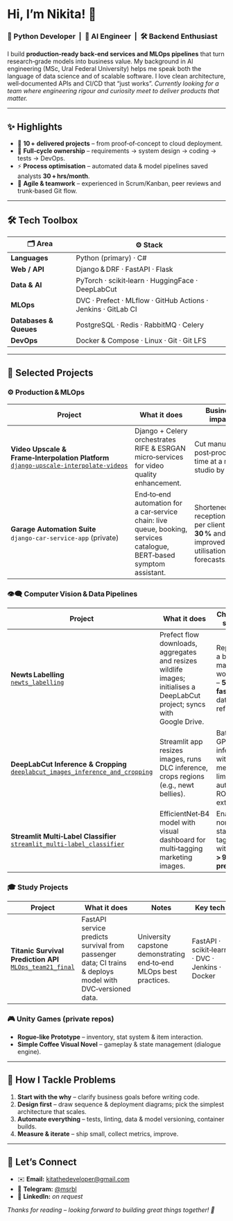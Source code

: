 # Hi, I’m Nikita! 👋

### 🐍 Python Developer  |  🤖 AI Engineer  |  🛠️ Backend Enthusiast

I build **production‑ready back‑end services and MLOps pipelines** that turn research‑grade models into business value. My background in AI engineering (MSc, Ural Federal University) helps me speak both the language of data science and of scalable software. I love clean architecture, well‑documented APIs and CI/CD that “just works”.
*Currently looking for a team where engineering rigour and curiosity meet to deliver products that matter.*

---

## ✨ Highlights

* 🚀 **10 + delivered projects** – from proof‑of‑concept to cloud deployment.
* 🔄 **Full‑cycle ownership** – requirements → system design → coding → tests → DevOps.
* ⚡ **Process optimisation** – automated data & model pipelines saved analysts **30 + hrs/month**.
* 🤝 **Agile & teamwork** – experienced in Scrum/Kanban, peer reviews and trunk‑based Git flow.

---

## 🛠️ Tech Toolbox

| 🗂️ Area               | ⚙️ Stack                                                      |
| ---------------------- | ------------------------------------------------------------- |
| **Languages**          | Python (primary) · C#                                         |
| **Web / API**          | Django & DRF · FastAPI · Flask                                |
| **Data & AI**          | PyTorch · scikit‑learn · HuggingFace · DeepLabCut             |
| **MLOps**              | DVC · Prefect · MLflow · GitHub Actions · Jenkins · GitLab CI |
| **Databases & Queues** | PostgreSQL · Redis · RabbitMQ · Celery                        |
| **DevOps**             | Docker & Compose · Linux · Git · Git LFS                      |

---

## 🚀 Selected Projects

### ⚙️ Production & MLOps

| Project                                                                                                                                                | What it does                                                                                                          | Business impact                                                                     | Key tech                                                                           |
| ------------------------------------------------------------------------------------------------------------------------------------------------------ | --------------------------------------------------------------------------------------------------------------------- | ----------------------------------------------------------------------------------- | ---------------------------------------------------------------------------------- |
| **Video Upscale & Frame‑Interpolation Platform**<br/>[`django‑upscale‑interpolate‑videos`](https://github.com/msrbl/django-upscale-interpolate-videos) | Django + Celery orchestrates RIFE & ESRGAN micro‑services for video quality enhancement.                              | Cut manual post‑processing time at a media studio by **40 %**.                      | Django DRF · Celery · RIFE · ESRGAN · PostgreSQL · Docker‑Compose · GitHub Actions |
| **Garage Automation Suite**<br/>`django-car-service-app` (private)                                                                                     | End‑to‑end automation for a car‑service chain: live queue, booking, services catalogue, BERT‑based symptom assistant. | Shortened reception time per client by **30 %** and improved utilisation forecasts. | Django · BERT fine‑tuning · REST API · Docker                                      |

### 👁️‍🗨️ Computer Vision & Data Pipelines

| Project                                                                                                                                                 | What it does                                                                                                               | Challenge solved                                                    | Key tech                                         |
| ------------------------------------------------------------------------------------------------------------------------------------------------------- | -------------------------------------------------------------------------------------------------------------------------- | ------------------------------------------------------------------- | ------------------------------------------------ |
| **Newts Labelling**<br/>[`newts_labelling`](https://github.com/msrbl/newts_labelling)                                                                   | Prefect flow downloads, aggregates and resizes wildlife images; initialises a DeepLabCut project; syncs with Google Drive. | Replaced a brittle manual workflow – **5× faster** dataset refresh. | Prefect · DeepLabCut · Google Drive API · Docker |
| **DeepLabCut Inference & Cropping**<br/>[`deeplabcut_images_inference_and_cropping`](https://github.com/msrbl/deeplabcut_images_inference_and_cropping) | Streamlit app resizes images, runs DLC inference, crops regions (e.g., newt bellies).                                      | Batch GPU inference within memory limits; automated ROI extraction. | Streamlit · DeepLabCut · OpenCV                  |
| **Streamlit Multi‑Label Classifier**<br/>[`streamlit_multi-label_classifier`](https://github.com/msrbl/streamlit_multi-label_classifier)                | EfficientNet‑B4 model with visual dashboard for multi‑tagging marketing images.                                            | Enabled non‑tech staff to tag assets with **> 95 % precision**.     | Streamlit · PyTorch · Altair                     |

### 🎓 Study Projects

| Project                                                                                                     | What it does                                                                                              | Notes                                                              | Key tech                                        |
| ----------------------------------------------------------------------------------------------------------- | --------------------------------------------------------------------------------------------------------- | ------------------------------------------------------------------ | ----------------------------------------------- |
| **Titanic Survival Prediction API**<br/>[`MLOps_team21_final`](https://github.com/msrbl/MLOps_team21_final) | FastAPI service predicts survival from passenger data; CI trains & deploys model with DVC‑versioned data. | University capstone demonstrating end‑to‑end MLOps best practices. | FastAPI · scikit‑learn · DVC · Jenkins · Docker |

### 🎮 Unity Games (private repos)

* **Rogue‑like Prototype** – inventory, stat system & item interaction.
* **Simple Coffee Visual Novel** – gameplay & state management (dialogue engine).

---

## 🧩 How I Tackle Problems

1. **Start with the why** – clarify business goals before writing code.
2. **Design first** – draw sequence & deployment diagrams; pick the simplest architecture that scales.
3. **Automate everything** – tests, linting, data & model versioning, container builds.
4. **Measure & iterate** – ship small, collect metrics, improve.

---

## 🤝 Let’s Connect

* ✉️ **Email:** [kitathedeveloper@gmail.com](mailto:kitathedeveloper@gmail.com)
* 💬 **Telegram:** [@msrbl](https://t.me/msrbl)
* 🔗 **LinkedIn:** *on request*

*Thanks for reading – looking forward to building great things together! 🚀*
